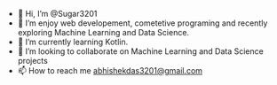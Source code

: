 - 👋 Hi, I’m @Sugar3201
- 👀 I’m enjoy web developement, cometetive programing and recently exploring Machine Learning and Data Science.
- 🌱 I’m currently learning Kotlin.
- 💞️ I’m looking to collaborate on Machine Learning and Data Science projects
- 📫 How to reach me abhishekdas3201@gmail.com

<!---
Sugar3201/Sugar3201 is a ✨ special ✨ repository because its `README.md` (this file) appears on your GitHub profile.
You can click the Preview link to take a look at your changes.
--->
